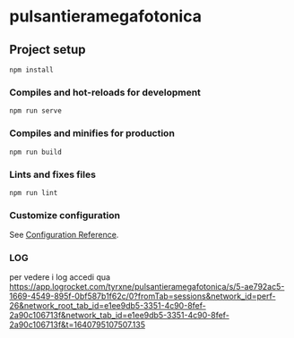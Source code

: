 # pulsantieramegafotonica

## Project setup

```
npm install
```

### Compiles and hot-reloads for development

```
npm run serve
```

### Compiles and minifies for production

```
npm run build
```

### Lints and fixes files

```
npm run lint
```

### Customize configuration

See [Configuration Reference](https://cli.vuejs.org/config/).

### LOG

per vedere i log accedi qua
https://app.logrocket.com/tyrxne/pulsantieramegafotonica/s/5-ae792ac5-1669-4549-895f-0bf587b1f62c/0?fromTab=sessions&network_id=perf-26&network_root_tab_id=e1ee9db5-3351-4c90-8fef-2a90c106713f&network_tab_id=e1ee9db5-3351-4c90-8fef-2a90c106713f&t=1640795107507.135
